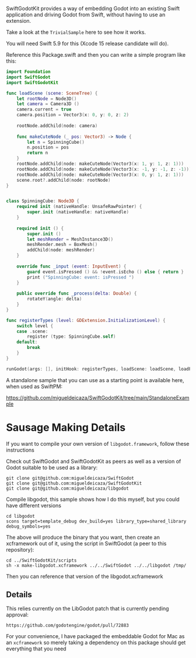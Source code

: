 SwiftGodotKit provides a way of embedding Godot into an existing Swift
application and driving Godot from Swift, without having to use an
extension.

Take a look at the `TrivialSample` here to see how it works.

You will need Swift 5.9 for this (Xcode 15 release candidate will do).

Reference this Package.swift and then you can write a simple program
like this:

```swift
import Foundation
import SwiftGodot
import SwiftGodotKit

func loadScene (scene: SceneTree) {
    let rootNode = Node3D()
    let camera = Camera3D ()
    camera.current = true
    camera.position = Vector3(x: 0, y: 0, z: 2)
    
    rootNode.addChild(node: camera)
    
    func makeCuteNode (_ pos: Vector3) -> Node {
        let n = SpinningCube()
        n.position = pos
        return n
    }
    rootNode.addChild(node: makeCuteNode(Vector3(x: 1, y: 1, z: 1)))
    rootNode.addChild(node: makeCuteNode(Vector3(x: -1, y: -1, z: -1)))
    rootNode.addChild(node: makeCuteNode(Vector3(x: 0, y: 1, z: 1)))
    scene.root?.addChild(node: rootNode)
}


class SpinningCube: Node3D {
    required init (nativeHandle: UnsafeRawPointer) {
        super.init (nativeHandle: nativeHandle)
    }
    
    required init () {
        super.init ()
        let meshRender = MeshInstance3D()
        meshRender.mesh = BoxMesh()
        addChild(node: meshRender)
    }
    
    override func _input (event: InputEvent) {
        guard event.isPressed () && !event.isEcho () else { return }
        print ("SpinningCube: event: isPressed ")
    }
    
    public override func _process(delta: Double) {
        rotateY(angle: delta)
    }
}

func registerTypes (level: GDExtension.InitializationLevel) {
    switch level {
    case .scene:
        register (type: SpinningCube.self)
    default:
        break
    }
}

runGodot(args: [], initHook: registerTypes, loadScene: loadScene, loadProjectSettings: { settings in })
```

A standalone sample that you can use as a starting point is available here, when used as SwiftPM:

https://github.com/migueldeicaza/SwiftGodotKit/tree/main/StandaloneExample


# Sausage Making Details 

If you want to compile your own version of `libgodot.framework`, follow 
these instructions

Check out SwiftGodot and SwiftGodotKit as peers as well as a version
of Godot suitable to be used as a library:

```
git clone git@github.com:migueldeicaza/SwiftGodot
git clone git@github.com:migueldeicaza/SwiftGodotKit
git clone git@github.com:migueldeicaza/libgodot
```

Compile libgodot, this sample shows how I do this myself, but
you could have different versions

```
cd libgodot
scons target=template_debug dev_build=yes library_type=shared_library debug_symbols=yes 
```

The above will produce the binary that you want, then create an
xcframework out of it, using the script in SwiftGodot (a peer to this
repository):

```
cd ../SwiftGodotKit/scripts
sh -x make-libgodot.xcframework ../../SwiftGodot ../../libgodot /tmp/
```

Then you can reference that version of the libgodot.xcframework

## Details

This relies currently on the LibGodot patch that is currently pending
approval:

    https://github.com/godotengine/godot/pull/72883

For your convenience, I have packaged the embeddable Godot for Mac as an `xcframework`
so merely taking a dependency on this package should get everything that you need
